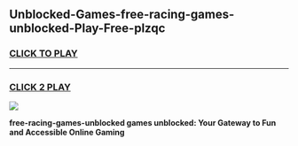 
## Unblocked-Games-free-racing-games-unblocked-Play-Free-plzqc
<h3>
<a href="https://premium76.site?title=free-racing-games-unblocked&ref=19M">CLICK TO PLAY</a></h3>
<hr>

<h3>
<a href="https://premium76.site?title=free-racing-games-unblocked&ref=19M">CLICK 2 PLAY</a>
  
</h3>

<a href="https://premium76.site?title=free-racing-games-unblocked&ref=19M"><img src="https://clearcache.store/games.png"></a>


**free-racing-games-unblocked games unblocked: Your Gateway to Fun and Accessible Online Gaming**
